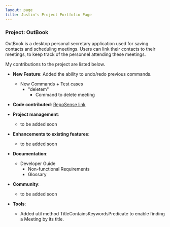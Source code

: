 ```yaml
---
layout: page
title: Justin's Project Portfolio Page
---
```


### Project: OutBook

OutBook is a desktop personal secretary application used for saving contacts and scheduling meetings. Users can link their contacts to their meetings, to keep track of the personnel attending these meetings.

My contributions to the project are listed below.

- **New Feature**: Added the ability to undo/redo previous commands.

  - New Commands + Test cases
    - "deletem"
      - Command to delete meeting

- **Code contributed**: [RepoSense link](https://nus-cs2103-ay2324s1.github.io/tp-dashboard/?search=juzzztinsoong&breakdown=true)

- **Project management**:

  - to be added soon

- **Enhancements to existing features**:

  - to be added soon

- **Documentation**:

  - Developer Guide
    - Non-functional Requirements
    - Glossary

- **Community**:

  - to be added soon

- **Tools**:

  - Added util method TitleContainsKeywordsPredicate to enable finding a Meeting by its title.

